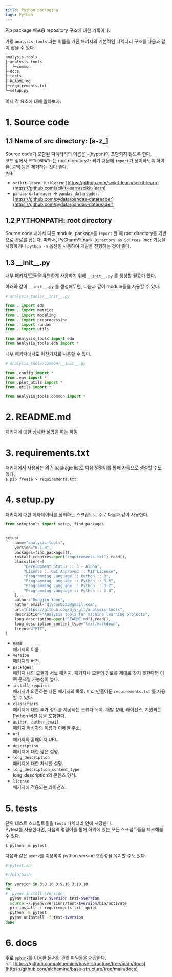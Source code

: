 ```yaml
---
title: Python packaging
tags: Python
---
```


<!--more-->

Pip package 배포용 repository 구조에 대한 기록이다.

가령 `analysis-tools` 라는 이름을 가진 패키지의 기본적인 디렉터리 구조를 다음과 같이 잡을 수 있다.

```bash
analysis-tools
├─analysis_tools
│  └─common
├─docs
├─tests
├─README.md
├─requirements.txt
└─setup.py
```

이제 각 요소에 대해 알아보자.


# 1. Source code
## 1.1 Name of src directory: [a-z_]
Source code가 포함된 디렉터리의 이름은 `-`(hypen)이 포함되지 않도록 한다. \
코드 상에서 `PYTHONPATH` 는 root directory가 되기 때문에 `import`가 용이하도록 하이픈, 공백 등은 제거하는 것이 좋다. \
e.g.
- `scikit-learn` → `sklearn`: [https://github.com/scikit-learn/scikit-learn](https://github.com/scikit-learn/scikit-learn)
- `pandas-datareader` → `pandas_datareader`: [https://github.com/pydata/pandas-datareader](https://github.com/pydata/pandas-datareader)

## 1.2 PYTHONPATH: root directory
Source code 내에서 다른 module, package를 `import` 할 때 root directory를 기반으로 경로를 잡는다. 따라서, PyCharm의 `Mark Directory as Sources Root` 기능을 사용하거나 `python -m` 옵션을 사용하여 개발을 진행하는 것이 좋다.

## 1.3 \_\_init\_\_.py
내부 패키지/모듈을 유연하게 사용하기 위해 `__init__.py` 를 생성할 필요가 있다.

아래와 같이 `__init__.py` 를 생성해두면, 다음과 같이 module들을 사용할 수 있다.

```python
# analysis_tools/__init__.py

from . import eda
from . import metrics
from . import modeling
from . import preprocessing
from . import random
from . import utils
```

```python
from analysis_tools import eda
from analysis_tools.eda import *
```

내부 패키지에서도 마찬가지로 사용할 수 있다.

```python
# analysis_tools/common/__init__.py

from .config import *
from .env import *
from .plot_utils import *
from .utils import *
```

```python
from analysis_tools.common import *
```


# 2. README.md
패키지에 대한 상세한 설명을 하는 파일


# 3. requirements.txt
패키지에서 사용되는 의존 package list로 다음 명령어를 통해 자동으로 생성할 수도 있다. \
`$ pip freeze > requirements.txt`


# 4. setup.py
패키지에 대한 메타데이터를 정의하는 스크립트로 주로 다음과 같이 사용한다.

```python
from setuptools import setup, find_packages


setup(
    name="analysis-tools",
    version="0.1.0",
    packages=find_packages(),
    install_requires=open("requirements.txt").read(),
    classifiers=[
        "Development Status :: 3 - Alpha",
        "License :: OSI Approved :: MIT License",
        "Programming Language :: Python :: 3",
        "Programming Language :: Python :: 3.6",
        "Programming Language :: Python :: 3.7",
        "Programming Language :: Python :: 3.8",
    ],
    author="Dongjin Yoon",
    author_email="djyoon0223@gmail.com",
    url="https://github.com/djy-git/analysis-tools",
    description="Analysis tools for machine learning projects",
    long_description=open("README.md").read(),
    long_description_content_type="text/markdown",
    license="MIT",
)
```

- `name`\
패키지의 이름
- `version`\
패키지의 버전
- `packages`\
패키지 내의 모듈과 서브 패키지. 패키지나 모듈의 경로를 제대로 찾지 못한다면 이쪽 문제일 가능성이 높다.
- `install_requires`\
패키지가 의존하는 다른 패키지의 목록. 미리 만들어둔 `requirements.txt` 를 사용할 수 있다.
- `classifiers`\
패키지에 대한 추가 정보를 제공하는 분류자 목록. 개발 상태, 라이선스, 지원되는 Python 버전 등을 포함한다.
- `author, author_email`\
패키지 작성자의 이름과 이메일 주소.
- `url`\
패키지의 홈페이지 URL.
- `description`\
패키지에 대한 짧은 설명.
- `long_description`\
패키지에 대한 자세한 설명.
- `long_description_content_type`\
long_description의 콘텐츠 형식.
- `license`\
패키지에 적용되는 라이선스.


# 5. tests
단위 테스트 스크립트들을 `tests` 디렉터리 안에 저장한다. \
Pytest를 사용한다면, 다음의 명령어를 통해 하위에 있는 모든 스크립트들을 체크해볼 수 있다.

`$ python -m pytest`


다음과 같은 `pyenv`를 이용하여 python version 호환성을 유지할 수도 있다.

```bash
# pytest.sh

#!/bin/bash

for version in 3.8.16 3.9.16 3.10.10
do
#  pyenv install $version
  pyenv virtualenv $version test-$version
  source ~/.pyenv/versions/test-$version/bin/activate
  pip install -r requirements.txt —quiet
  python -m pytest
  pyenv uninstall -f test-$version
done
```


# 6. docs
주로 [`sphinx`](https://www.sphinx-doc.org/en/master/)를 이용한 문서화 관련 파일들을 저장한다. \
c.f. [https://github.com/alchemine/base-structure/tree/main/docs](https://github.com/alchemine/base-structure/tree/main/docs)
